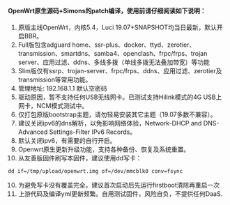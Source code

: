 #### OpenWrt原生源码+Simons的patch编译，使用前请仔细阅读如下说明：
1. 原版主线OpenWrt，内核5.4，Luci 19.07+SNAPSHOT均当日最新，默认开启BBR。
2. Full版包含adguard home、ssr-plus、docker、ttyd、zerotier、transmission、smartdns、samba4、openclash、frpc/frps、trojan server、应用过滤、ddns、多线多拨（单线多拨无法叠加带宽）等功能
3. Slim版仅有ssrp、trojan-server、frpc/frps、ddns、应用过滤、zerotier及transmission等常用功能。 
3. 管理地址: 192.168.1.1 默认空密码
4. 驱动原因，暂不支持任何USB无线网卡。已测试支持Hilink模式的4G USB上网卡，NCM模式测试中。
6. 仅打包原版bootstrap主题，请勿轻易安装其它主题（19.07多数不兼容）。
7. 建议关闭ipv6的dns解析，以免影响网络体验，Network-DHCP and DNS-Advanced Settings-Filter IPv6 Records。
8. 默认关闭ipv6，有需要的自行开启。
9. Openwrt原生更新升级功能，支持各种备份、恢复及系统重置。
10. 从友善版固件刷写本固件，建议使用dd写卡：
```
dd if=/tmp/upload/openwrt.img of=/dev/mmcblk0 conv=fsync
```
10. 为避免写卡没有覆盖完全，建议首次启动后先运行firstboot清除再重启一次
11. 上游代码及编译yml更新频繁。自用测试固件，风险自负，不提供任何DaaS.
